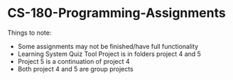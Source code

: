 # CS-180-Programming-Assignments

Things to note:
  * Some assignments may not be finished/have full functionality
  * Learning System Quiz Tool Project is in folders project 4 and 5
  * Project 5 is a continuation of project 4
  * Both project 4 and 5 are group projects
